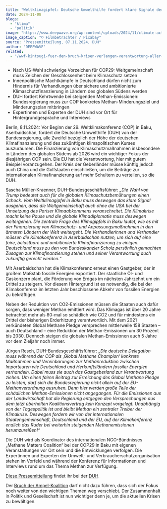 ```yaml
---
title: "Weltklimagipfel: Deutsche Umwelthilfe fordert klare Signale der Bundesregierung für Klimafinanzierung und Methan-Minderung"
date: 2024-11-08
blogs: 
  - "klima"
  - "politik"
image: "https://www.deepwave.org/wp-content/uploads/2024/11/climate-action-4150536_1280.jpg"
image_caption: "© Filmbetrachter / Pixabay"
source: "Pressemitteilung, 07.11.2024, DUH"
author: "DEEPWAVE"
related: 
  - "/wwf-kintsugi-fuer-den-bruch-krisen-verlangen-verantwortung-aller-demokratischen-parteien/"
---
```


- Nach US-Wahl schwierige Vorzeichen für COP29: Weltgemeinschaft muss Zeichen der Geschlossenheit beim Klimaschutz setzen
- Innenpolitische Machtkämpfe in Deutschland dürfen nicht zum Hindernis für Verhandlungen über sichere und ambitionierte Klimaschutzfinanzierung in Ländern des globalen Südens werden
- DUH fordert Kehrtwende bei steigenden Methan-Emissionen: Bundesregierung muss zur COP konkretes Methan-Minderungsziel und Minderungsplan mitbringen
- Expertinnen und Experten der DUH sind vor Ort für Hintergrundgespräche und Interviews

Berlin, 8.11.2024: Vor Beginn der 29. Weltklimakonferenz (COP) in Baku, Aserbaidschan, fordert die Deutsche Umwelthilfe (DUH) von der Bundesregierung, alle Zweifel bezüglich der Höhe der deutschen Klimafinanzierung und des zukünftigen klimapolitischen Kurses auszuräumen. Die Finanzierung von Klimaschutzmaßnahmen insbesondere in Ländern des globalen Südens ab 2026 wird ein wichtiger Fokus der diesjährigen COP sein. Die EU hat die Verantwortung, hier mit gutem Beispiel voranzugehen. Der Kreis der Geberländer müsse künftig jedoch auch China und die Golfstaaten einschließen, um die Beiträge zur internationalen Klimafinanzierung auf mehr Schultern zu verteilen, so die DUH.

Sascha Müller-Kraenner, DUH-Bundesgeschäftsführer: _„Die Wahl von Trump bedeutet auch für die globalen Klimaschutzbemühungen einen Schock. Vom Weltklimagipfel in Baku muss deswegen das klare Signal ausgehen, dass die Weltgemeinschaft auch ohne die USA bei der Umsetzung des Pariser Klimaabkommens voranschreitet. Die Klimakrise macht keine Pause und die globale Klimadiplomatie muss deswegen weitergehen. Die zentrale Frage des Klimagipfels in Baku lautet, wie es mit der Finanzierung von Klimaschutz- und Anpassungsmaßnahmen in den ärmsten Ländern der Welt weitergeht. Die Verhandlerinnen und Verhandler müssen die Klimakonferenz in Aserbaidschan nutzen, um sich auf eine faire, belastbare und ambitionierte Klimafinanzierung zu einigen. Deutschland muss zu den von Bundeskanzler Scholz persönlich gemachten Zusagen zur Klimafinanzierung stehen und seiner Verantwortung auch zukünftig gerecht werden.“_

Mit Aserbaidschan hat die Klimakonferenz erneut einen Gastgeber, der in großem Maßstab fossile Energien exportiert. Der staatliche Öl- und Gaskonzern plant, die Förderung von Erdgas im nächsten Jahrzehnt um ein Drittel zu steigern. Vor diesem Hintergrund ist es notwendig, die bei der Klimakonferenz im letzten Jahr beschlossene Abkehr von fossilen Energien zu bekräftigen.

Neben der Reduktion von CO2-Emissionen müssen die Staaten auch dafür sorgen, dass weniger Methan emittiert wird. Das Klimagas ist über 20 Jahre betrachtet mehr als 80-mal so schädlich wie CO2 und für mindestens ein Drittel der bisherigen Erderhitzung verantwortlich. Mit dem 2021 verkündeten Global Methane Pledge versprechen mittlerweile 158 Staaten – auch Deutschland – eine Reduktion der Methan-Emissionen um 30 Prozent bis 2030. Dennoch steigen die globalen Methan-Emissionen auch 5 Jahre vor dem Zieljahr noch immer.

Jürgen Resch, DUH-Bundesgeschäftsführer: _„Die deutsche Delegation muss während der COP als ‚Global Methane Champion‘ konkrete Maßnahmen und Vereinbarungen zur Methanreduktion zwischen Importeuren wie Deutschland und Herkunftsländern fossiler Energien verhandeln. Dabei muss sie auch das Gastgeberland zur Verantwortung ziehen. Um einen fairen Beitrag zur Erreichung des Global Methane Pledge zu leisten, darf sich die Bundesregierung nicht allein auf der EU-Methanverordnung ausruhen. Denn hier werden große Teile der schädlichen Methan-Emissionen nicht angegangen. Für die Emissionen aus der Landwirtschaft hat die Regierung entgegen den Versprechungen aus dem jetzt überholten Koalitionsvertrag kein Konzept vorgelegt. Unabhängig von der Tagespolitik ist und bleibt Methan ein zentraler Treiber der Klimakrise. Deswegen fordern wir von der internationalen Staatengemeinschaft, Deutschland und der EU, auf der Klimakonferenz endlich das Ruder bei weiterhin steigenden Methanemissionen herumzureißen!“_

Die DUH wird als Koordinator des internationalen NGO-Bündnisses „Methane Matters Coalition“ bei der COP29 in Baku mit eigenen Veranstaltungen vor Ort sein und die Entwicklungen verfolgen. Die Expertinnen und Experten der Umwelt- und Verbraucherschutzorganisation stehen im Vorfeld und während der Konferenz für Informationen und Interviews rund um das Thema Methan zur Verfügung.

[Diese Pressemitteilung](https://www.duh.de/presse/pressemitteilungen/pressemitteilung/weltklimagipfel-deutsche-umwelthilfe-fordert-klare-signale-der-bundesregierung-fuer-klimafinanzierun/) findet ihr bei der [DUH](https://www.duh.de/).

Der [Bruch der Ampel-Koalition](https://www.deepwave.org/wwf-kintsugi-fuer-den-bruch-krisen-verlangen-verantwortung-aller-demokratischen-parteien/) darf nicht dazu führen, dass sich der Fokus noch weiter von den wichtigen Themen weg verschiebt. Der Zusammenhalt in Politik und Gesellschaft ist nun wichtiger denn je, um die aktuellen Krisen zu bewältigen.
